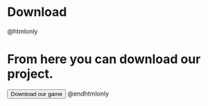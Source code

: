 # Download
@htmlonly
<h1 id='text'>From here you can download our project.</h1>
<a href='https://github.com/SMTashev20/gravitators/archive/refs/tags/v1.0.zip'><button>Download our game</button></a>
 <script type="text/javascript">
    let button = document.getElementsByTagName("button");
    let text = document.getElementById("text");

    button[0].addEventListener("click", function() {
        text.innerHTML = "Danke, schoen! ";
    });
 </script>
@endhtmlonly